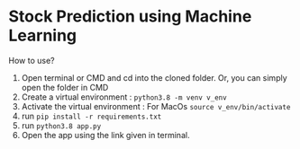 # Stock Prediction using Machine Learning

How to use?

1. Open terminal or CMD and cd into the cloned folder. Or, you can simply open the folder in CMD
2. Create a virtual environment : ```python3.8 -m venv v_env```
3. Activate the virtual environment :
    For MacOs ```source v_env/bin/activate```
4. run ```pip install -r requirements.txt```
5. run ```python3.8 app.py```
6. Open the app using the link given in terminal.

